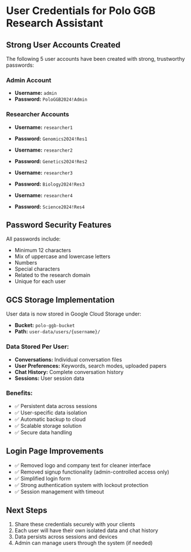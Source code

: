 # User Credentials for Polo GGB Research Assistant

## Strong User Accounts Created

The following 5 user accounts have been created with strong, trustworthy passwords:

### Admin Account
- **Username:** `admin`
- **Password:** `PoloGGB2024!Admin`

### Researcher Accounts
- **Username:** `researcher1`
- **Password:** `Genomics2024!Res1`

- **Username:** `researcher2`
- **Password:** `Genetics2024!Res2`

- **Username:** `researcher3`
- **Password:** `Biology2024!Res3`

- **Username:** `researcher4`
- **Password:** `Science2024!Res4`

## Password Security Features

All passwords include:
- Minimum 12 characters
- Mix of uppercase and lowercase letters
- Numbers
- Special characters
- Related to the research domain
- Unique for each user

## GCS Storage Implementation

User data is now stored in Google Cloud Storage under:
- **Bucket:** `polo-ggb-bucket`
- **Path:** `user-data/users/{username}/`

### Data Stored Per User:
- **Conversations:** Individual conversation files
- **User Preferences:** Keywords, search modes, uploaded papers
- **Chat History:** Complete conversation history
- **Sessions:** User session data

### Benefits:
- ✅ Persistent data across sessions
- ✅ User-specific data isolation
- ✅ Automatic backup to cloud
- ✅ Scalable storage solution
- ✅ Secure data handling

## Login Page Improvements

- ✅ Removed logo and company text for cleaner interface
- ✅ Removed signup functionality (admin-controlled access only)
- ✅ Simplified login form
- ✅ Strong authentication system with lockout protection
- ✅ Session management with timeout

## Next Steps

1. Share these credentials securely with your clients
2. Each user will have their own isolated data and chat history
3. Data persists across sessions and devices
4. Admin can manage users through the system (if needed)
